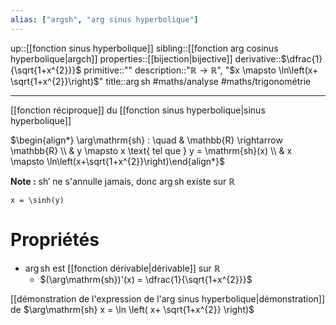 ```yaml
---
alias: ["argsh", "arg sinus hyperbolique"]
---
```

up::[[fonction sinus hyperbolique]]
sibling::[[fonction arg cosinus hyperbolique|argch]]
properties::[[bijection|bijective]]
derivative::$\dfrac{1}{\sqrt{1+x^{2}}}$
primitive::""
description::"$\mathbb{R} \to \mathbb{R}$", "$x \mapsto \ln\left(x+ \sqrt{1+x^{2}}\right)$"
title::$\arg \mathrm{sh}$
#maths/analyse #maths/trigonométrie 

----
[[fonction réciproque]] du [[fonction sinus hyperbolique|sinus hyperbolique]]

$\begin{align*} \arg\mathrm{sh} : \quad & \mathbb{R} \rightarrow \mathbb{R} \\ & y \mapsto x \text{ tel que } y = \mathrm{sh}(x) \\ & x \mapsto \ln\left(x+\sqrt{1+x^{2}}\right)\end{align*}$

**Note :** $\mathrm{sh}'$ ne s'annulle jamais, donc $\arg \mathrm{sh}$ existe sur $\mathbb{R}$

```desmos-graph
x = \sinh(y)
```

# Propriétés

 - $\arg\mathrm{sh}$ est [[fonction dérivable|dérivable]] sur $\mathbb{R}$
     - $(\arg\mathrm{sh})'(x) = \dfrac{1}{\sqrt{1+x^{2}}}$


[[démonstration de l'expression de l'arg sinus hyperbolique|démonstration]] de $\arg\mathrm{sh} x = \ln \left( x+ \sqrt{1+x^{2}} \right)$


